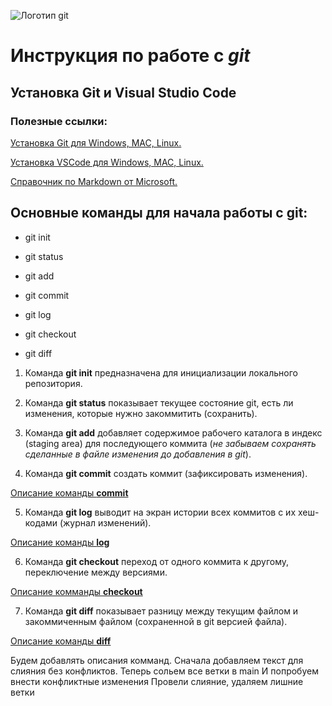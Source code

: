 ![Логотип git](logo_git.png) 

# Инструкция по работе с ***git***

## Установка Git и Visual Studio Code

### Полезные ссылки:

[Установка Git для Windows, MAC, Linux.](https://git-scm.com/downloads)

[Установка VSCode для Windows, MAC, Linux.](https://code.visualstudio.com/Download)

[Справочник по Markdown от Microsoft.](https://docs.microsoft.com/ru-ru/contribute/markdown-reference)



## Основные команды для начала работы с git:

* git init 

* git status 

* git add 

* git commit 

* git log 

* git checkout 

* git diff 


1. Команда **git init** предназначена для инициализации локального репозитория.

2. Команда **git status** показывает текущее состояние git, есть ли изменения, которые нужно закоммитить (сохранить).

3. Команда **git add** добавляет содержимое рабочего каталога в индекс (staging area) для последующего коммита (*не забываем сохранять сделанные в файле изменения до добавления в git*).

4. Команда **git commit** создать коммит (зафиксировать изменения).

[Описание команды **commit**](https://git-scm.com/docs/git-commit)

5. Команда **git log** выводит на экран истории всех коммитов с их хеш-кодами (журнал изменений).

[Описание команды **log**](https://git-scm.com/docs/git-log)

6. Команда **git checkout** переход от одного коммита к другому, переключение между версиями.

[Описание комманды **checkout**](https://git-scm.com/docs/git-checkout)

7. Команда **git diff** показывает разницу между текущим файлом и закоммиченным файлом (сохраненной в git версией файла).

[Описание команды **diff**](https://git-scm.com/docs/git-diff)


Будем добавлять описания комманд.
Сначала добавляем текст для слияния без конфликтов.
Теперь сольем все ветки в main
И попробуем внести конфликтные изменения
Провели слияние, удаляем лишние ветки

